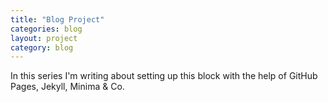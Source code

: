 ```yaml
---
title: "Blog Project"
categories: blog
layout: project
category: blog 
---
```

In this series I'm writing about setting up this block with the help of GitHub Pages, Jekyll, Minima & Co.
